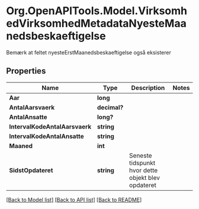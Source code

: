 # Org.OpenAPITools.Model.VirksomhedVirksomhedMetadataNyesteMaanedsbeskaeftigelse
Bemærk at feltet nyesteErstMaanedsbeskaeftigelse også eksisterer 

## Properties

Name | Type | Description | Notes
------------ | ------------- | ------------- | -------------
**Aar** | **long** |  | 
**AntalAarsvaerk** | **decimal?** |  | 
**AntalAnsatte** | **long?** |  | 
**IntervalKodeAntalAarsvaerk** | **string** |  | 
**IntervalKodeAntalAnsatte** | **string** |  | 
**Maaned** | **int** |  | 
**SidstOpdateret** | **string** | Seneste tidspunkt hvor dette objekt blev opdateret  | 

[[Back to Model list]](../README.md#documentation-for-models) [[Back to API list]](../README.md#documentation-for-api-endpoints) [[Back to README]](../README.md)

